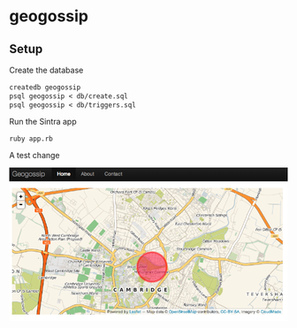 # geogossip

## Setup

Create the database

    createdb geogossip
    psql geogossip < db/create.sql
    psql geogossip < db/triggers.sql

Run the Sintra app

    ruby app.rb

A test change

![readme](./img/geogossip.png)



